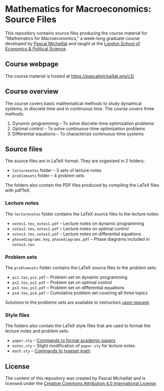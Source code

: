# Mathematics for Macroeconomics: Source Files

This repository contains source files producing the course material for "Mathematics for Macroeconomics," a week-long graduate course developed by [Pascal Michaillat](https://pascalmichaillat.org/) and taught at the [London School of Economics & Political Science](https://www.lse.ac.uk).

## Course webpage

The course material is hosted at https://pascalmichaillat.org/c3/.

## Course overview

The course covers basic mathematical methods to study dynamical systems, in discrete time and in continuous time. The course covers three methods:

1. Dynamic programming – To solve discrete-time optimization problems
2. Optimal control – To solve continuous-time optimization problems
3. Differential equations – To characterize continuous-time systems

## Source files

The source files are in LaTeX format. They are organized in 2 folders:

+ `lecturenotes` folder – 3 sets of lecture notes
+ `problemsets` folder – 4 problem sets

The folders also contain the PDF files produced by compiling the LaTeX files with pdfTeX.

### Lecture notes

The `lecturenotes` folder contains the LaTeX source files to the lecture notes:

+ `notes1.tex`, `notes1.pdf` – Lecture notes on dynamic programming
+ `notes2.tex`, `notes2.pdf` – Lecture notes on optimal control
+ `notes3.tex`, `notes3.pdf` – Lecture notes on differential equations
+ `phasediagrams.key`, `phasediagrams.pdf` – Phase diagrams included in `notes3.tex`

### Problem sets

The `problemsets` folder contains the LaTeX source files to the problem sets:

+ `ps1.tex`, `ps1.pdf` – Problem set on dynamic programming
+ `ps2.tex`, `ps2.pdf` – Problem set on optimal control
+ `ps3.tex`, `ps3.pdf` – Problem set on differential equations
+ `ps4.tex`, `ps4.pdf` – Cumulative problem set covering all three topics

Solutions to the problems sets are available to instructors [upon request](mailto:pascal.michaillat@gmail.com).

### Style files

The folders also contain the LaTeX style files that are used to format the lecture notes and problem sets:

+ `paper.sty` – [Commands to format academic papers](https://github.com/pmichaillat/latex-paper) 
+ `notes.sty` – Slight modification of `paper.sty` for lecture notes
+ `math.sty` – [Commands to typeset math](https://github.com/pmichaillat/latex-math)

## License

The content of this repository was created by Pascal Michaillat and is licensed under the [Creative Commons Attribution 4.0 International License](http://creativecommons.org/licenses/by/4.0/).
